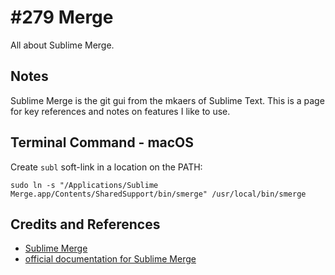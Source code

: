 # #279 Merge

All about Sublime Merge.

## Notes

Sublime Merge is the git gui from the mkaers of Sublime Text.
This is a page for key references and notes on features I like to use.

## Terminal Command - macOS

Create `subl` soft-link in a location on the PATH:

    sudo ln -s "/Applications/Sublime Merge.app/Contents/SharedSupport/bin/smerge" /usr/local/bin/smerge

## Credits and References

* [Sublime Merge](https://www.sublimemerge.com/)
* [official documentation for Sublime Merge](https://www.sublimemerge.com/docs/)

